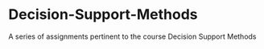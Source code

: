 # Decision-Support-Methods
A series of assignments pertinent to the course Decision Support Methods
